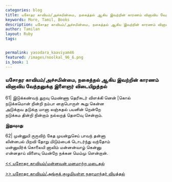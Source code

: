 ```yaml
---  
categories: blog  
title: யசோதர காவியம்/அச்சமின்மை, நகைத்தல் ஆகிய இவற்றின் காரணம் வினாவிய வேந்தனுக்கு இளைஞர் விடையிறுத்தல்
keywords: More, Tamil, Books  
description: யசோதர காவியம்/அச்சமின்மை, நகைத்தல் ஆகிய இவற்றின் காரணம் வினாவிய வேந்தனுக்கு இளைஞர் விடையிறுத்தல்
author: Tamilan  
layout: Ruby  
tags:     


permalink: yasodara_kaaviyam46  
featured: /images/noolkal_96_6.png  
is_book: 1
---  
```



### யசோதர காவியம்/அச்சமின்மை, நகைத்தல் ஆகிய இவற்றின் காரணம் வினாவிய வேந்தனுக்கு இளைஞர் விடையிறுத்தல்

61| இடுக்கண்வந் துறவு மெண்ணா தெரிசுடர் விளக்கி னென் [கொல்  
நடுக்கமொன் றின்றி நம்பா னகுபொருள் கூறு கென்ன  
அடுக்குவ தடுக்கு மானா லஞ்சுதல் பயனின் றென்றே  
நடுக்கம தின்றி நின்றாம் நல்லறத் தௌ¤வு சென்றாம்.

**இதுவுமது**

62| முன்னுயி ருருவிற் கேத முயன்றுசெய் பாவந் தன்னா  
லின்னபல் பிறவி தோறு மிடும்பைக் டொடர்ந்து வந்தோம்  
மன்னுயிர்க் கொலையி னாலிம் மன்னன்வாழ் கென்னு  
என்னதாய் விளையு மென்றே நக்கன மெம்மு ளென்றான்.

[<< யசோதர காவியம்/மன்னவன் மனமாற்ற மடைதல்](yasodara_kaaviyam45)  
  
[>> யசோதர காவியம்/அங்குக் குழுமியுள்ள நகரமாந்தர் வியத்தல்](yasodara_kaaviyam47)


